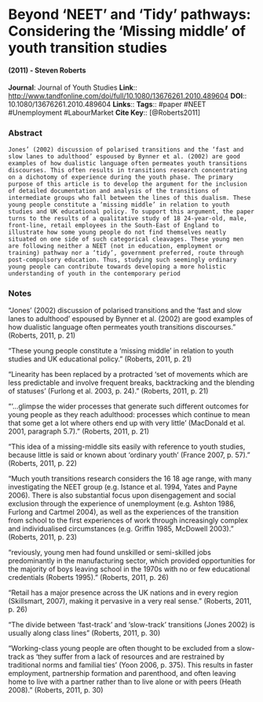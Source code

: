 # Beyond ‘NEET’ and ‘Tidy’ pathways: Considering the ‘Missing middle’ of youth transition studies
#### (2011) - Steven Roberts
**Journal**: Journal of Youth Studies
**Link**:: http://www.tandfonline.com/doi/full/10.1080/13676261.2010.489604
**DOI**:: 10.1080/13676261.2010.489604
**Links**:: 
**Tags**:: #paper #NEET #Unemployment #LabourMarket 
**Cite Key**:: [@Roberts2011]

### Abstract

```
Jones’ (2002) discussion of polarised transitions and the ‘fast and slow lanes to adulthood’ espoused by Bynner et al. (2002) are good examples of how dualistic language often permeates youth transitions discourses. This often results in transitions research concentrating on a dichotomy of experience during the youth phase. The primary purpose of this article is to develop the argument for the inclusion of detailed documentation and analysis of the transitions of intermediate groups who fall between the lines of this dualism. These young people constitute a ‘missing middle’ in relation to youth studies and UK educational policy. To support this argument, the paper turns to the results of a qualitative study of 18 24-year-old, male, front-line, retail employees in the South-East of England to illustrate how some young people do not find themselves neatly situated on one side of such categorical cleavages. These young men are following neither a NEET (not in education, employment or training) pathway nor a ‘tidy’, government preferred, route through post-compulsory education. Thus, studying such seemingly ordinary young people can contribute towards developing a more holistic understanding of youth in the contemporary period
```

### Notes

“Jones’ (2002) discussion of polarised transitions and the ‘fast and slow lanes to adulthood’ espoused by Bynner et al. (2002) are good examples of how dualistic language often permeates youth transitions discourses.” (Roberts, 2011, p. 21)

“These young people constitute a ‘missing middle’ in relation to youth studies and UK educational policy.” (Roberts, 2011, p. 21)

“Linearity has been replaced by a protracted ‘set of movements which are less predictable and involve frequent breaks, backtracking and the blending of statuses’ (Furlong et al. 2003, p. 24).” (Roberts, 2011, p. 21)

“‘...glimpse the wider processes that generate such different outcomes for young people as they reach adulthood: processes which continue to mean that some get a lot where others end up with very little’ (MacDonald et al. 2001, paragraph 5.7).” (Roberts, 2011, p. 21)

“This idea of a missing-middle sits easily with reference to youth studies, because little is said or known about ‘ordinary youth’ (France 2007, p. 57).” (Roberts, 2011, p. 22)

“Much youth transitions research considers the 16 18 age range, with many investigating the NEET group (e.g. Istance et al. 1994, Yates and Payne 2006). There is also substantial focus upon disengagement and social exclusion through the experience of unemployment (e.g. Ashton 1986, Furlong and Cartmel 2004), as well as the experiences of the transition from school to the first experiences of work through increasingly complex and individualised circumstances (e.g. Griffin 1985, McDowell 2003).” (Roberts, 2011, p. 23)

“reviously, young men had found unskilled or semi-skilled jobs predominantly in the manufacturing sector, which provided opportunities for the majority of boys leaving school in the 1970s with no or few educational credentials (Roberts 1995).” (Roberts, 2011, p. 26)

“Retail has a major presence across the UK nations and in every region (Skillsmart, 2007), making it pervasive in a very real sense.” (Roberts, 2011, p. 26)

“The divide between ‘fast-track’ and ‘slow-track’ transitions (Jones 2002) is usually along class lines” (Roberts, 2011, p. 30)

“Working-class young people are often thought to be excluded from a slow-track as ‘they suffer from a lack of resources and are restrained by traditional norms and familial ties’ (Yoon 2006, p. 375). This results in faster employment, partnership formation and parenthood, and often leaving home to live with a partner rather than to live alone or with peers (Heath 2008).” (Roberts, 2011, p. 30)